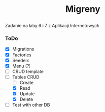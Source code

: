 # <p align="center">Migreny</p>

Zadanie na laby 6 i 7 z Aplikacji Internetowych

### ToDo
- [x] Migrations
- [x] Factories
- [x] Seeders 
- [x] Menu (?)
- [ ] CRUD template
- [ ] Tables CRUD
  - [ ] Create 
  - [x] Read
  - [x] Update
  - [x] Delete
- [ ] Test with other DB